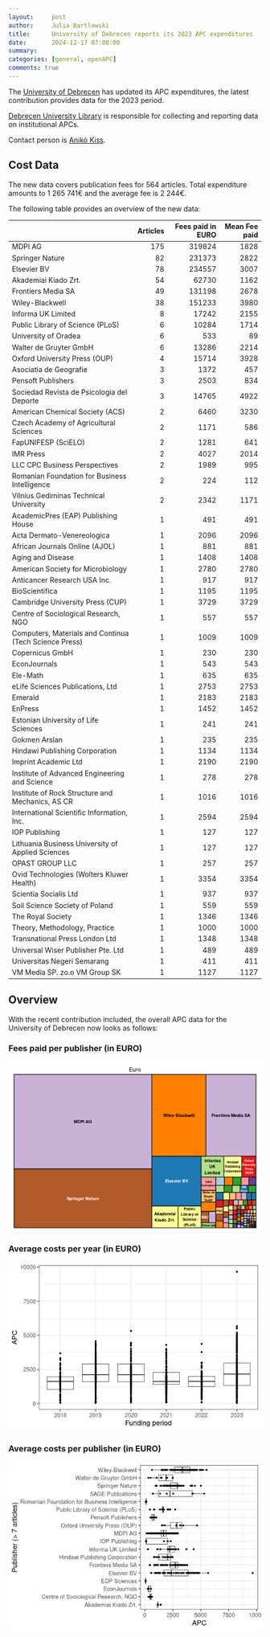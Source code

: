 ```yaml
---
layout:     post
author:     Julia Bartlewski
title:      University of Debrecen reports its 2023 APC expenditures
date:       2024-12-17 07:00:00
summary:    
categories: [general, openAPC]
comments: true
---
```





The [University of Debrecen](https://unideb.hu/en) has updated its APC expenditures, the latest contribution provides data for the 2023 period.

[Debrecen University Library](https://lib.unideb.hu/en) is responsible for collecting and reporting data on institutional APCs.

Contact person is [Anikó Kiss](mailto:kiss.aniko@lib.unideb.hu).

## Cost Data



The new data covers publication fees for 564 articles. Total expenditure amounts to 1 265 741€ and the average fee is 2 244€.

The following table provides an overview of the new data:



|                                                       | Articles| Fees paid in EURO| Mean Fee paid|
|:------------------------------------------------------|--------:|-----------------:|-------------:|
|MDPI AG                                                |      175|            319824|          1828|
|Springer Nature                                        |       82|            231373|          2822|
|Elsevier BV                                            |       78|            234557|          3007|
|Akademiai Kiado Zrt.                                   |       54|             62730|          1162|
|Frontiers Media SA                                     |       49|            131198|          2678|
|Wiley-Blackwell                                        |       38|            151233|          3980|
|Informa UK Limited                                     |        8|             17242|          2155|
|Public Library of Science (PLoS)                       |        6|             10284|          1714|
|University of Oradea                                   |        6|               533|            89|
|Walter de Gruyter GmbH                                 |        6|             13286|          2214|
|Oxford University Press (OUP)                          |        4|             15714|          3928|
|Asociatia de Geografie                                 |        3|              1372|           457|
|Pensoft Publishers                                     |        3|              2503|           834|
|Sociedad Revista de Psicologia del Deporte             |        3|             14765|          4922|
|American Chemical Society (ACS)                        |        2|              6460|          3230|
|Czech Academy of Agricultural Sciences                 |        2|              1171|           586|
|FapUNIFESP (SciELO)                                    |        2|              1281|           641|
|IMR Press                                              |        2|              4027|          2014|
|LLC CPC Business Perspectives                          |        2|              1989|           995|
|Romanian Foundation for Business Intelligence          |        2|               224|           112|
|Vilnius Gediminas Technical University                 |        2|              2342|          1171|
|AcademicPres (EAP) Publishing House                    |        1|               491|           491|
|Acta Dermato-Venereologica                             |        1|              2096|          2096|
|African Journals Online (AJOL)                         |        1|               881|           881|
|Aging and Disease                                      |        1|              1408|          1408|
|American Society for Microbiology                      |        1|              2780|          2780|
|Anticancer Research USA Inc.                           |        1|               917|           917|
|BioScientifica                                         |        1|              1195|          1195|
|Cambridge University Press (CUP)                       |        1|              3729|          3729|
|Centre of Sociological Research, NGO                   |        1|               557|           557|
|Computers, Materials and Continua (Tech Science Press) |        1|              1009|          1009|
|Copernicus GmbH                                        |        1|               230|           230|
|EconJournals                                           |        1|               543|           543|
|Ele-Math                                               |        1|               635|           635|
|eLife Sciences Publications, Ltd                       |        1|              2753|          2753|
|Emerald                                                |        1|              2183|          2183|
|EnPress                                                |        1|              1452|          1452|
|Estonian University of Life Sciences                   |        1|               241|           241|
|Gokmen Arslan                                          |        1|               235|           235|
|Hindawi Publishing Corporation                         |        1|              1134|          1134|
|Imprint Academic Ltd                                   |        1|              2190|          2190|
|Institute of Advanced Engineering and Science          |        1|               278|           278|
|Institute of Rock Structure and Mechanics, AS CR       |        1|              1016|          1016|
|International Scientific Information, Inc.             |        1|              2594|          2594|
|IOP Publishing                                         |        1|               127|           127|
|Lithuania Business University of Applied Sciences      |        1|               127|           127|
|OPAST GROUP LLC                                        |        1|               257|           257|
|Ovid Technologies (Wolters Kluwer Health)              |        1|              3354|          3354|
|Scientia Socialis Ltd                                  |        1|               937|           937|
|Soil Science Society of Poland                         |        1|               559|           559|
|The Royal Society                                      |        1|              1346|          1346|
|Theory, Methodology, Practice                          |        1|              1000|          1000|
|Transnational Press London Ltd                         |        1|              1348|          1348|
|Universal Wiser Publisher Pte. Ltd                     |        1|               489|           489|
|Universitas Negeri Semarang                            |        1|               411|           411|
|VM Media SP. zo.o VM Group SK                          |        1|              1127|          1127|



## Overview

With the recent contribution included, the overall APC data for the University of Debrecen now looks as follows:

### Fees paid per publisher (in EURO)

![plot of chunk tree_debrecen_2024_12_17_full](/figure/tree_debrecen_2024_12_17_full-1.png)

###  Average costs per year (in EURO)

![plot of chunk box_debrecen_2024_12_17_year_full](/figure/box_debrecen_2024_12_17_year_full-1.png)

###  Average costs per publisher (in EURO)

![plot of chunk box_debrecen_2024_12_17_publisher_full](/figure/box_debrecen_2024_12_17_publisher_full-1.png)
